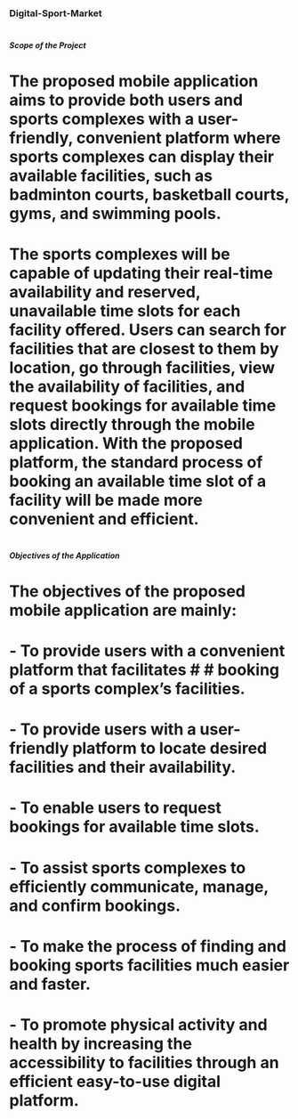 ### **Digital-Sport-Market**

#
#### *Scope of the Project* 
#
# The proposed mobile application aims to provide both users and sports complexes with a user-friendly, convenient platform where sports  complexes can display their available facilities, such as badminton courts, basketball courts, gyms, and swimming pools.
#
#  The sports complexes will be capable of updating their real-time availability and reserved, unavailable time slots for each facility offered. Users can search for facilities that are closest to them by location, go through facilities, view the availability of facilities, and request bookings for available time slots directly through the mobile application. With the proposed platform, the standard process of booking an available time slot of a facility will be made more convenient and efficient. 
#
#
#
####  *Objectives of the Application* 

#  The objectives of the proposed mobile application are mainly: 
# - To provide users with a convenient platform that facilitates #   # booking of a sports complex’s facilities. 
# - To provide users with a user-friendly platform to locate desired   facilities and their availability.  
# - To enable users to request bookings for available time slots.  
# - To assist sports complexes to efficiently communicate, manage, and confirm bookings.  
# - To make the process of finding and booking sports facilities much easier and faster. 
# - To promote physical activity and health by increasing the accessibility to facilities through an efficient easy-to-use digital platform.  
#
#
#
#
#
#
#
#
#
#
#
#
#
#
#
#
#
#
#
#


